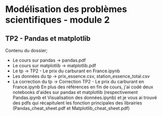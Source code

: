 # Modélisation des problèmes scientifiques - module 2
## TP2 - Pandas et matplotlib

Contenu du dossier;
- Le cours sur pandas -> pandas.pdf
- Le cours sur matplotlib -> matplotlib.pdf
- Le tp -> TP2 - Le prix du carburant en France.ipynb
- Les données du tp -> prix_essence.csv, station_essence_total.csv
- La correction du tp -> Correction TP2 - Le prix du carburant en France.ipynb
En plus des références en fin de cours, j'ai codé deux notebooks d'aides sur pandas et matplotlib (respectivement Pandas.ipynb et Visualisation des données.ipynb) et je vous ai trouvé des pdfs qui récapitulent les fonction principales des librairies (Pandas_cheat_sheet.pdf et Matplotlib_cheat_sheet.pdf)